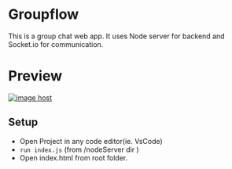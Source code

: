 # Groupflow
This is a group chat web app.
It uses Node server for backend and Socket.io for communication.

# Preview
<a href="https://imgbox.com/58Yyu5L0" target="_blank"><img src="https://thumbs2.imgbox.com/09/46/58Yyu5L0_t.png" alt="image host"/></a>
<!-- 
![image](https://github.com/utkarshnautiyal/Groupflow/blob/a865cd590d0d5ed8fcda394dcc193ca98402be8b/demo.png) -->

## Setup

-  Open Project in any code editor(ie. VsCode)
-  `run index.js` (from /nodeServer dir )
-  Open index.html from root folder. 
